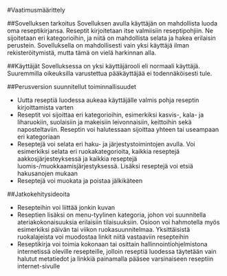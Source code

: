 #Vaatimusmäärittely

##Sovelluksen tarkoitus
Sovelluksen avulla käyttäjän on mahdollista luoda oma reseptikirjansa.
Reseptit kirjoitetaan itse valmiisiin reseptipohjiin. Ne sijoitetaan eri kategorioihin, ja niitä on mahdollista selata ja hakea erilaisin perustein.
Sovelluksella on mahdollisesti vain yksi käyttäjä ilman rekisteröitymistä, mutta tämä on vielä harkinnan alla.

##Käyttäjät
Sovelluksessa on yksi käyttäjärooli eli normaali käyttäjä.
Suuremmilla oikeuksilla varustettua pääkäyttäjää ei todennäköisesti tule.

##Perusversion suunnitellut toiminnallisuudet
- Uutta reseptiä luodessa aukeaa käyttäjälle valmis pohja reseptin kirjoittamista varten
- Reseptit voi sijoittaa eri kategorioihin, esimerkiksi kasvis-, kala- ja liharuokiin, suolaisiin ja makeisiin leivonnaisiin, keittoihin sekä naposteltaviin. Reseptin voi halutessaan sijoittaa yhteen tai useampaan eri kategoriaan
- Reseptejä voi selata eri haku- ja järjestystoimintojen avulla. Voi esimerkiksi selata eri ruokakategorioita, kaikkia reseptejä aakkosjärjesteyksessä ja kaikkia reseptejä luomis-/muokkaamisjärjestyksessä. Lisäksi reseptejä voi etsiä hakusanojen mukaan
- Reseptejä voi muokata ja poistaa jälkikäteen

##Jatkokehitysideoita
- Resepteihin voi liittää jonkin kuvan
- Reseptien lisäksi on menu-tyylinen kategoria, johon voi suunnitella ateriakokonaisuuksia erilaisiin tilaisuuksiin. Osioon voi hahmotella myös esimerkiksi päivän tai viikon ruokasuunnitelmaa. Yksittäisistä ruokalajeista voi muodostaa linkit niitä vastaaviin resepteihin
- Reseptikirja voi toimia kokonaan tai osittain hallinnointiohjelmistona internetissä oleville resepteille, jolloin reseptiä luodessa täytetään vain halutut metatiedot ja linkkiä painamalla pääsee varsinaiseen reseptiin internet-sivulle
